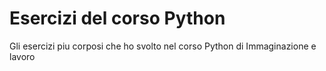 # Esercizi del corso Python
Gli esercizi piu corposi che ho svolto nel corso Python di Immaginazione e lavoro
